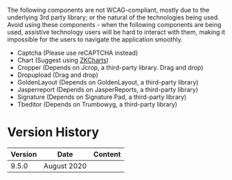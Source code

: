The following components are not WCAG-compliant, mostly due to the
underlying 3rd party library; or the natural of the technologies being
used. Avoid using these components - when the following components are
being used, assistive technology users will be hard to interact with
them, making it impossible for the users to navigate the application
smoothly.

- Captcha (Please use reCAPTCHA instead)
- Chart (Suggest using
  [ZKCharts](https://www.zkoss.org/product/zkcharts))
- Cropper (Depends on Jcrop, a third-party library. Drag and drop)
- Dropupload (Drag and drop)
- GoldenLayout (Depends on GoldenLayout, a third-party library)
- Jasperreport (Depends on JasperReports, a third-party library)
- Signature (Depends on Signature Pad, a third-party library)
- Tbeditor (Depends on Trumbowyg, a third-party library)

# Version History

| Version | Date        | Content |
|---------|-------------|---------|
| 9.5.0   | August 2020 |         |
